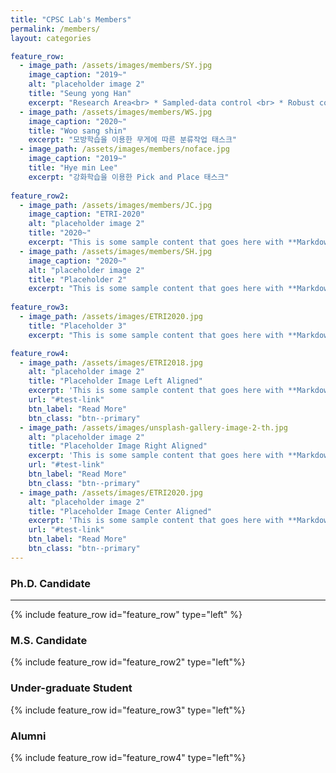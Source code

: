 ```yaml
---
title: "CPSC Lab's Members"
permalink: /members/
layout: categories

feature_row:
  - image_path: /assets/images/members/SY.jpg
    image_caption: "2019~"
    alt: "placeholder image 2"
    title: "Seung yong Han"
    excerpt: "Research Area<br> * Sampled-data control <br> * Robust control <br> * Visual servoing <br> * Autonomous car control<br> E-mail : cpsc.seungyong@gmail.com"
  - image_path: /assets/images/members/WS.jpg
    image_caption: "2020~"
    title: "Woo sang shin"
    excerpt: "모방학습을 이용한 무게에 따른 분류작업 태스크"
  - image_path: /assets/images/members/noface.jpg
    image_caption: "2019~"
    title: "Hye min Lee"
    excerpt: "강화학습을 이용한 Pick and Place 태스크"
    
feature_row2:
  - image_path: /assets/images/members/JC.jpg
    image_caption: "ETRI-2020"
    alt: "placeholder image 2"
    title: "2020~"
    excerpt: "This is some sample content that goes here with **Markdown** formatting."
  - image_path: /assets/images/members/SH.jpg
    image_caption: "2020~"
    alt: "placeholder image 2"
    title: "Placeholder 2"
    excerpt: "This is some sample content that goes here with **Markdown** formatting."
    
feature_row3:
  - image_path: /assets/images/ETRI2020.jpg
    title: "Placeholder 3"
    excerpt: "This is some sample content that goes here with **Markdown** formatting."

feature_row4:
  - image_path: /assets/images/ETRI2018.jpg
    alt: "placeholder image 2"
    title: "Placeholder Image Left Aligned"
    excerpt: 'This is some sample content that goes here with **Markdown** formatting. Left aligned with `type="left"`'
    url: "#test-link"
    btn_label: "Read More"
    btn_class: "btn--primary"
  - image_path: /assets/images/unsplash-gallery-image-2-th.jpg
    alt: "placeholder image 2"
    title: "Placeholder Image Right Aligned"
    excerpt: 'This is some sample content that goes here with **Markdown** formatting. Right aligned with `type="right"`'
    url: "#test-link"
    btn_label: "Read More"
    btn_class: "btn--primary"
  - image_path: /assets/images/ETRI2020.jpg
    alt: "placeholder image 2"
    title: "Placeholder Image Center Aligned"
    excerpt: 'This is some sample content that goes here with **Markdown** formatting. Centered with `type="center"`'
    url: "#test-link"
    btn_label: "Read More"
    btn_class: "btn--primary"
---
```


### Ph.D. Candidate
---
{% include feature_row id="feature_row" type="left" %}

### M.S. Candidate
{% include feature_row id="feature_row2" type="left"%}

### Under-graduate Student
{% include feature_row id="feature_row3" type="left"%}

### Alumni
{% include feature_row id="feature_row4" type="left"%}

